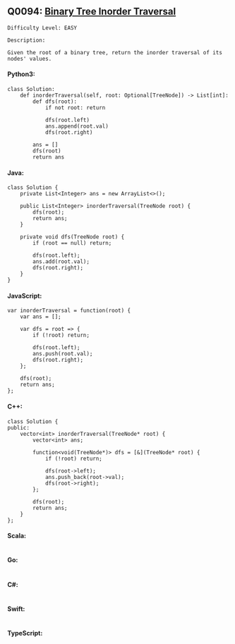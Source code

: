 ## Q0094: [Binary Tree Inorder Traversal](https://leetcode.com/problems/binary-tree-inorder-traversal/)

```
Difficulty Level: EASY
```

```
Description:

Given the root of a binary tree, return the inorder traversal of its nodes' values.
```

#### Python3:

```
class Solution:
    def inorderTraversal(self, root: Optional[TreeNode]) -> List[int]:
        def dfs(root):
            if not root: return

            dfs(root.left)
            ans.append(root.val)
            dfs(root.right)

        ans = []
        dfs(root)
        return ans
```

#### Java:

```
class Solution {
    private List<Integer> ans = new ArrayList<>();

    public List<Integer> inorderTraversal(TreeNode root) {
        dfs(root);
        return ans;
    }

    private void dfs(TreeNode root) {
        if (root == null) return;
        
        dfs(root.left);
        ans.add(root.val);
        dfs(root.right);
    }
}
```

#### JavaScript:

```
var inorderTraversal = function(root) {
    var ans = [];

    var dfs = root => {
        if (!root) return;
        
        dfs(root.left);
        ans.push(root.val);
        dfs(root.right);
    };

    dfs(root);
    return ans;
};
```

#### C++:

```
class Solution {
public:
    vector<int> inorderTraversal(TreeNode* root) {
        vector<int> ans;

        function<void(TreeNode*)> dfs = [&](TreeNode* root) {
            if (!root) return;
            
            dfs(root->left);
            ans.push_back(root->val);
            dfs(root->right);
        };
        
        dfs(root);
        return ans;
    }
};
```

#### Scala:

```

```

#### Go:

```

```

#### C#:

```

```

#### Swift:

```

```

#### TypeScript:

```

```